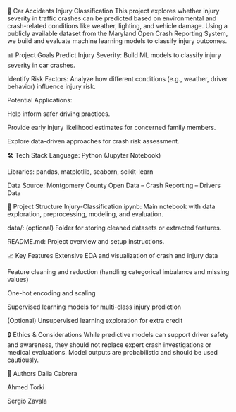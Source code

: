 🚗 Car Accidents Injury Classification
This project explores whether injury severity in traffic crashes can be predicted based on environmental and crash-related conditions like weather, lighting, and vehicle damage. Using a publicly available dataset from the Maryland Open Crash Reporting System, we build and evaluate machine learning models to classify injury outcomes.

📊 Project Goals
Predict Injury Severity: Build ML models to classify injury severity in car crashes.

Identify Risk Factors: Analyze how different conditions (e.g., weather, driver behavior) influence injury risk.

Potential Applications:

Help inform safer driving practices.

Provide early injury likelihood estimates for concerned family members.

Explore data-driven approaches for crash risk assessment.

🛠️ Tech Stack
Language: Python (Jupyter Notebook)

Libraries: pandas, matplotlib, seaborn, scikit-learn

Data Source: Montgomery County Open Data – Crash Reporting – Drivers Data

📁 Project Structure
Injury-Classification.ipynb: Main notebook with data exploration, preprocessing, modeling, and evaluation.

data/: (optional) Folder for storing cleaned datasets or extracted features.

README.md: Project overview and setup instructions.

📈 Key Features
Extensive EDA and visualization of crash and injury data

Feature cleaning and reduction (handling categorical imbalance and missing values)

One-hot encoding and scaling

Supervised learning models for multi-class injury prediction

(Optional) Unsupervised learning exploration for extra credit

🔒 Ethics & Considerations
While predictive models can support driver safety and awareness, they should not replace expert crash investigations or medical evaluations. Model outputs are probabilistic and should be used cautiously.

👥 Authors
Dalia Cabrera

Ahmed Torki

Sergio Zavala
